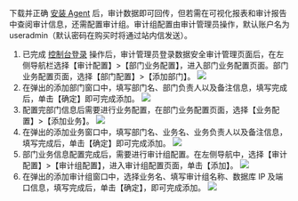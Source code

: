 下载并正确 [安装 Agent](https://cloud.tencent.com/document/product/856/17385) 后，审计数据即可回传，但若需在可视化报表和审计报告中查阅审计信息，还需配置审计组。审计组配置由审计管理员操作，默认账户名为 useradmin（默认密码在购买时将通过站内信发送）。
1. 已完成 [控制台登录](https://cloud.tencent.com/document/product/856/17381) 操作后，审计管理员登录数据安全审计管理页面后，在左侧导航栏选择【审计配置】>【部门业务配置】，进入部门业务配置页面。部门业务配置页面，选择【部门配置】>【添加部门】。
![](https://main.qcloudimg.com/raw/c47dccc9d4cc42474b5b7f1e14fff380.png)
2. 在弹出的添加部门窗口中，填写部门名、部门负责人以及备注信息，填写完成后，单击【确定】即可完成添加。
![](https://main.qcloudimg.com/raw/1bd09436f03f168255c618ec580b8ec4.png)
3. 配置完部门信息后需要进行业务配置，在部门业务配置页面，选择【业务配置】>【添加业务】。
![](https://main.qcloudimg.com/raw/14d87eb0870eeca6f2e2588a800464f1.png)
4. 在弹出的添加业务窗口中，填写部门名、业务名、业务负责人以及备注信息，填写完成后，单击【确定】即可完成添加。
![](https://main.qcloudimg.com/raw/ce0c760da3515b45cc82d40d229fdaa1.png)
5. 部门业务信息配置完成后，需要进行审计组配置。在左侧导航中，选择【审计配置】>【审计组配置】，进入审计组配置页面，单击【添加】。
![](https://main.qcloudimg.com/raw/4270c2c982a350d158a89a756c5e52cd.png)
6. 在弹出的添加审计组窗口中，选择业务名、填写审计组名称、数据库 IP 及端口信息，填写完成后，单击【确定】，即可完成添加。
![](https://main.qcloudimg.com/raw/b0bdc4216f96b47ea13bf47a7e821b03.png)

